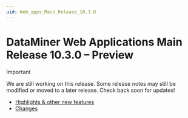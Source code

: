 ```yaml
---
uid: Web_apps_Main_Release_10.3.0
---
```


# DataMiner Web Applications Main Release 10.3.0 – Preview

> [!IMPORTANT]
> We are still working on this release. Some release notes may still be modified or moved to a later release. Check back soon for updates!

- [Highlights & other new features](xref:Web_apps_Main_Release_10.3.0_new_features)
- [Changes](xref:Web_apps_Main_Release_10.3.0_changes)
